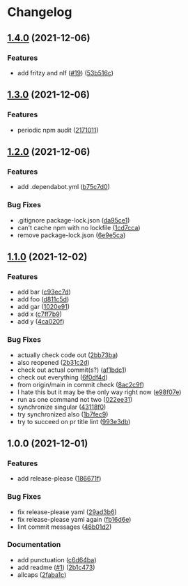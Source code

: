 # Changelog

## [1.4.0](https://www.github.com/wraithgar/conventional-test/compare/v1.3.0...v1.4.0) (2021-12-06)


### Features

* add fritzy and nlf ([#19](https://www.github.com/wraithgar/conventional-test/issues/19)) ([53b516c](https://www.github.com/wraithgar/conventional-test/commit/53b516cd586b0ef3a4f7a402561a02e96e3c35b2))

## [1.3.0](https://www.github.com/wraithgar/conventional-test/compare/v1.2.0...v1.3.0) (2021-12-06)


### Features

* periodic npm audit ([2171011](https://www.github.com/wraithgar/conventional-test/commit/2171011c328409b45a9608252e7a545d1598cffe))

## [1.2.0](https://www.github.com/wraithgar/conventional-test/compare/v1.1.0...v1.2.0) (2021-12-06)


### Features

* add .dependabot.yml ([b75c7d0](https://www.github.com/wraithgar/conventional-test/commit/b75c7d01f3a324a3439bd8304c0cc868007c8750))


### Bug Fixes

* .gitignore package-lock.json ([da95ce1](https://www.github.com/wraithgar/conventional-test/commit/da95ce1bf857c31cdc6c257a3035e730193fa99a))
* can't cache npm with no lockfile ([1cd7cca](https://www.github.com/wraithgar/conventional-test/commit/1cd7cca12bef101e9524b2c83ccec4e8869f02d0))
* remove package-lock.json ([6e9e5ca](https://www.github.com/wraithgar/conventional-test/commit/6e9e5ca188c877ce620eaf34a722d949a91ab358))

## [1.1.0](https://www.github.com/wraithgar/conventional-test/compare/v1.0.0...v1.1.0) (2021-12-02)


### Features

* add bar ([c93ec7d](https://www.github.com/wraithgar/conventional-test/commit/c93ec7d744dc49aba7678700dc79a00be62be1c5))
* add foo ([d811c5d](https://www.github.com/wraithgar/conventional-test/commit/d811c5d8535ce6da13105651574bfc2e983cf929))
* add gar ([1020e91](https://www.github.com/wraithgar/conventional-test/commit/1020e91a4e80acd472afa050283bfdef08c2dd06))
* add x ([c7ff7b9](https://www.github.com/wraithgar/conventional-test/commit/c7ff7b9f312594fe60bdbbb4e325b2798f77c387))
* add y ([4ca020f](https://www.github.com/wraithgar/conventional-test/commit/4ca020f86f20047532095f757c0b0c384c1a3252))


### Bug Fixes

* actually check code out ([2bb73ba](https://www.github.com/wraithgar/conventional-test/commit/2bb73ba2ef530af250ff98e524b9da65f9cbb87c))
* also reopened ([2b31c2d](https://www.github.com/wraithgar/conventional-test/commit/2b31c2d7d4347ffe54a1a33ee6ec9d1daccd37da))
* check out actual commit(s?) ([af1bdc1](https://www.github.com/wraithgar/conventional-test/commit/af1bdc1a71adfb125dc57586837ac75a2d1eebdd))
* check out everything ([6f0df4d](https://www.github.com/wraithgar/conventional-test/commit/6f0df4df2591c48387223f5a547e1a2faaa21e1c))
* from origin/main in commit check ([8ac2c9f](https://www.github.com/wraithgar/conventional-test/commit/8ac2c9ffb05b2d33d37bdc69a9c1b14f4cb787fc))
* I hate this but it may be the only way right now ([e98f07e](https://www.github.com/wraithgar/conventional-test/commit/e98f07e505d79095cc1a0dca922b9ffe5bf9d91a))
* run as one command not two ([022ee31](https://www.github.com/wraithgar/conventional-test/commit/022ee31411278883fef4b6d9d858b43ea26acbd1))
* synchronize singular ([43118f0](https://www.github.com/wraithgar/conventional-test/commit/43118f0670e2e843c19b6f786349e53fad1368da))
* try synchronized also ([1b7fec9](https://www.github.com/wraithgar/conventional-test/commit/1b7fec906ac61a17d0b0b5699a2e54529fc29624))
* try to succeed on pr title lint ([993e3db](https://www.github.com/wraithgar/conventional-test/commit/993e3db11a36ca1e715d4cf89089ded6fe6ed0b9))

## 1.0.0 (2021-12-01)


### Features

* add release-please ([186671f](https://www.github.com/wraithgar/conventional-test/commit/186671f5ac07c91e6baab9218d705a2611979482))


### Bug Fixes

* fix release-please yaml ([29ad3b6](https://www.github.com/wraithgar/conventional-test/commit/29ad3b6de4876620ea64b984787c5b6326d6d043))
* fix release-please yaml again ([fb16d6e](https://www.github.com/wraithgar/conventional-test/commit/fb16d6ebd581be3be414f430f7b425dc1efb0f00))
* lint commit messages ([46b01d2](https://www.github.com/wraithgar/conventional-test/commit/46b01d2124a7ccf68bec5d691213c50e10b4831f))


### Documentation

* add punctuation ([c6d64ba](https://www.github.com/wraithgar/conventional-test/commit/c6d64ba19d908933097a53f710d4ec39bf6f347f))
* add readme ([#1](https://www.github.com/wraithgar/conventional-test/issues/1)) ([2b1c473](https://www.github.com/wraithgar/conventional-test/commit/2b1c4731e5870da0528bfcc94027552adeb6672a))
* allcaps ([2faba1c](https://www.github.com/wraithgar/conventional-test/commit/2faba1cbf7a6715fc3c36de39d926f8a60808e0d))
